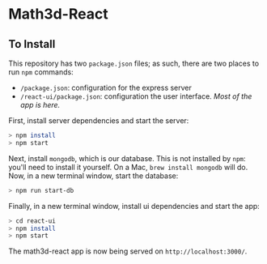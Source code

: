 # Math3d-React

## To Install

This repository has two `package.json` files; as such, there are two places to run `npm` commands:

- `/package.json`: configuration for the express server
- `/react-ui/package.json`: configuration the user interface. *Most of the app is here.*

First, install server dependencies and start the server:
```bash
> npm install
> npm start
```

Next, install `mongodb`, which is our database. This is not installed by `npm`: you'll need to install it yourself. On a Mac, `brew install mongodb` will do. Now, in a new terminal window, start the database:
```bash
> npm run start-db
```

Finally, in a new terminal window, install ui dependencies and start the app:
```bash
> cd react-ui
> npm install
> npm start
```

The math3d-react app is now being served on `http://localhost:3000/`.
